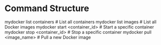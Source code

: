 # Command Structure

mydocker list containers      # List all containers
mydocker list images          # List all Docker images
mydocker start <container_id>   # Start a specific container
mydocker stop <container_id>    # Stop a specific container
mydocker pull <image_name>      # Pull a new Docker image